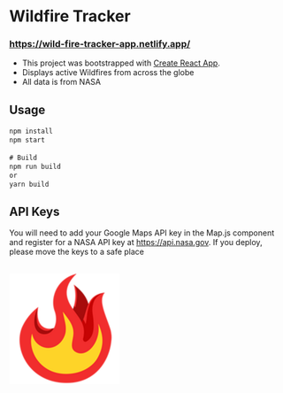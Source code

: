 # Wildfire Tracker

### https://wild-fire-tracker-app.netlify.app/

- This project was bootstrapped with [Create React App](https://github.com/facebook/create-react-app).
- Displays active Wildfires from across the globe
- All data is from NASA

## Usage

```
npm install
npm start

# Build
npm run build
or
yarn build
```

## API Keys

You will need to add your Google Maps API key in the Map.js component and register for a NASA API key at https://api.nasa.gov. If you deploy, please move the keys to a safe place

<br>
<img src="public/favicon.ico" alt="drawing" width="200" height="200"/>
